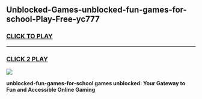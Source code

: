 
## Unblocked-Games-unblocked-fun-games-for-school-Play-Free-yc777
<h3>
<a href="https://premium76.site?title=unblocked-fun-games-for-school&ref=23A">CLICK TO PLAY</a></h3>
<hr>

<h3>
<a href="https://premium76.site?title=unblocked-fun-games-for-school&ref=23A">CLICK 2 PLAY</a>
  
</h3>

<a href="https://premium76.site?title=unblocked-fun-games-for-school&ref=23A"><img src="https://clearcache.store/games.png"></a>


**unblocked-fun-games-for-school games unblocked: Your Gateway to Fun and Accessible Online Gaming**
